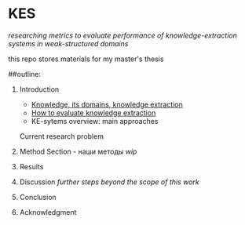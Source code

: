 # KES
*researching metrics to evaluate performance of knowledge-extraction systems in weak-structured domains*

this repo stores materials for my master's thesis

##outline:

1. Introduction
	+ [Knowledge, its domains, knowledge extraction](https://docs.google.com/document/d/1JNF5NggUo4bfCbtphZhkga_A0DXRcNziLyCwkcq6yTo/edit?usp=sharing)
	+ [How to evaluate knowledge extraction](https://docs.google.com/document/d/1Bc3fCfhboy7L6ruEeUZJtI1JApBt3ZAMIePZ6uTixlg/edit?usp=sharing)
	+ KE-sytems overview: main approaches

	Current research problem 

2. Method Section - наши методы
		*wip*
3. Results


4. Discussion
	*further steps beyond the scope of this work*

5. Conclusion

6. Acknowledgment